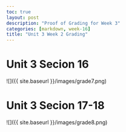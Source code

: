 ```yaml
---
toc: true
layout: post
description: "Proof of Grading for Week 3"
categories: [markdown, week-16]
title: "Unit 3 Week 2 Grading"
---
```


# Unit 3 Secion 16
![]({{ site.baseurl }}/images/grade7.png)

# Unit 3 Secion 17-18
![]({{ site.baseurl }}/images/grade8.png)